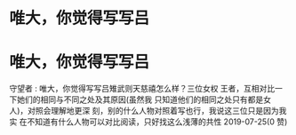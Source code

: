 # 唯大，你觉得写写吕

# 唯大，你觉得写写吕

守望者 : 唯大，你觉得写写吕雉武则天慈禧怎么样？三位女权 王者，互相对比一下她们的相同与不同之处及其原因(虽然我 只知道他们的相同之处只有都是女人)，对照会理解地更深 刻，别的什么人物对照着写也行，我说这三位只是因为我实 在不知道有什么人物可以对比阅读，只好找这么浅薄的共性 2019-07-25(0 赞)